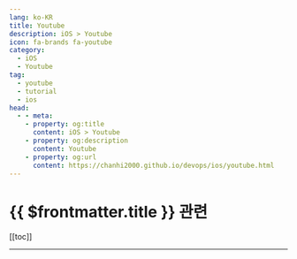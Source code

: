 ```yaml
---
lang: ko-KR
title: Youtube
description: iOS > Youtube
icon: fa-brands fa-youtube
category:
  - iOS
  - Youtube
tag: 
  - youtube
  - tutorial
  - ios
head:
  - - meta:
    - property: og:title
      content: iOS > Youtube
    - property: og:description
      content: Youtube
    - property: og:url
      content: https://chanhi2000.github.io/devops/ios/youtube.html
---
```


# {{ $frontmatter.title }} 관련

[[toc]]

---

<MyYouTubeItems jsonName="yu-RamonFerreira" /><!-- Ramon Ferreira -->
<MyYouTubeItems jsonName="yu-dmug" /><!-- Definitive Mac Upgrade Guide -->
<MyYouTubeItems jsonName="yu-macmost" /><!-- macmostvideo -->
<MyYouTubeItems jsonName="yu-ProperHonestTech" /><!-- Proper Honest Tech -->
<MyYouTubeItems jsonName="yu-notrottenapple" /><!-- Rotten Apple -->
<MyYouTubeItems jsonName="yu-woozoobro" /><!-- woozoobro -->
<MyYouTubeItems jsonName="yu-BrandonButch" /><!-- Brandon Butch -->
<MyYouTubeItems jsonName="yu-TheAppleBias" /><!-- Apple Bias -->

<TagLinks />